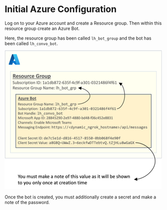 # Initial Azure Configuration

Log on to your Azure account and create a Resource group.
Then within this resource group create an Azure Bot.

Here, the resource group has been called `lh_bot_group` and the bot has been called `lh_convo_bot`.

![Azure Bot Configuration](../img/azure_bot_config.png)

Once the bot is created, you must additionally create a secret and make a note of the password.
